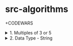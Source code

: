 # src-algorithms

+CODEWARS

<details>
<summary>1. Multiples of 3 or 5 </summary>

# Multiples of 3 or 5

DESCRIPTION:

If we list all the natural numbers below 10 that are multiples of 3 or 5, we get 3, 5, 6 and 9. The sum of these multiples is 23.

Finish the solution so that it returns the sum of all the multiples of 3 or 5 below the number passed in.

Additionally, if the number is negative, return 0.

Note: If the number is a multiple of both 3 and 5, only count it once.

### PYTHON SOLUTION:

```py
 def solution(number):
    return sum(x for x in range(number) if x % 3 == 0 or x % 5 == 0)
```

```py
def solution(number):
    threes = list(range(3, number, 3))
    fives = list(range(5, number, 5))
    return sum(list(set(threes + fives)))
```

```py
def solution(number):
    sum = 0
    for i in range(number):
        if (i % 3) == 0 or (i % 5) == 0:
            sum += i
    return sum
```

### JAVASCRIPT SOLUTION:

```js
function solution(number) {
  let total = 0;
  for (let i = 0; i < number; i++) {
    if (i % 3 === 0 || i % 5 === 0) {
      total += i;
    }
  }
  return total;
}
```

```js
function solution(number) {
  return number < 1
    ? 0
    : [...new Array(number).keys()]
        .filter((n) => n % 3 == 0 || n % 5 == 0)
        .reduce((a, b) => a + b);
}
```

# #END</details>

<details>
<summary>2. Data Type - String </summary>

# Data Type - String

### PYTHON SOLUTION:

```py

```

```py

```

```py

```

### JAVASCRIPT SOLUTION:

```py

```

```py

```

```py

```

```py

```

```py

```

```py

```

```py

```

```py

```

```py

```

```py

```

```py

```

```py

```

```py

```

```py

```

```py

```

```py

```

```py

```

```py

```

```py

```

```py

```

```py

```

# #END</details>
